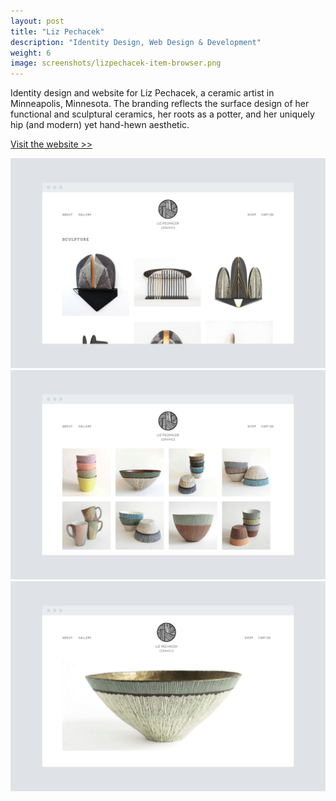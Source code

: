 ```yaml
---
layout: post
title: "Liz Pechacek"
description: "Identity Design, Web Design & Development"
weight: 6
image: screenshots/lizpechacek-item-browser.png
---
```

Identity design and website for Liz Pechacek, a ceramic artist in Minneapolis, Minnesota. The branding reflects the surface design of her functional and sculptural ceramics, her roots as a potter, and her uniquely hip (and modern) yet hand-hewn aesthetic. 

[Visit the website >>](http://www.lizpechacek.com)

![Screenshot of Liz Pechacek Sculptures](/assets/img/screenshots/lizpechacek-sculptures-browser.png)
![Screenshot of Liz Pechacek Product](/assets/img/screenshots/lizpechacek-store-browser.png)
![Screenshot of Liz Pechacek Product](/assets/img/screenshots/lizpechacek-homepage-browser.png)
